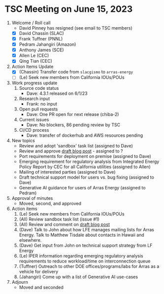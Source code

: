 # TSC Meeting on June 15, 2023

1. Welcome / Roll call
   - David Pinney has resigned (see email to TSC members)
   - [x] David Chassin (SLAC)
   - [x] Frank Tuffner (PNNL)
   - [x] Pedram Jahangiri (Amazon)
   - [x] Anthony James (SCE)
   - [x] Allen Le (CEC)
   - [x] Qing Tian (CEC)
2. Action Items Update
   - [x] (Chassin) Transfer code from `slacgismo` to `arras-energy`
   - [ ] (Le) Seek new members from California IOUs/POUs
3. Work progress update
   1. Source code status
      - Dave: 4.3.1 released on 6/1/23
   2. Research input
      - Frank: no input
   3. Open pull requests
      - Dave: One PR open for next release (chiba-2)
   4. Current issues
      - Dave: No blockers, 86 pending review by TSC
   5. CI/CD process
      - Dave: transfer of dockerhub and AWS resources pending
4. New topics 
   - Review and adopt 'sandbox' task list (assigned to Dave)
   - Review and approve [draft blog post](https://docs.google.com/document/d/1BiNohquOMhAvsj0Wu6RmQ0Owjoad7dFo5Ava_Y3J-Iw/edit) - assigned to ?
   - Port requirements for deployment on premise (assigned to Dave)
   - Emerging requirement for regulatory analysis from Integrated Energy Policy Report by CEC for all California utilities (assigned to Allen)
   - Mailing of interested parties (assigned to Dave)
   - Draft technical support model for users vs. bug fixing (assigned to Dave)
   - Generative AI guidance for users of Arras Energy (assigned to Pedram)
5. Approval of minutes
   - Moved, second, and approved
6. Action items 
   1. (Le) Seek new members from California IOUs/POUs
   2. (All) Review sandbox task list (issue #1)
   3. (All) Review and comment on [draft blog post](https://docs.google.com/document/d/1BiNohquOMhAvsj0Wu6RmQ0Owjoad7dFo5Ava_Y3J-Iw/edit)
   4. (Dave) Talk to John about how LFE manages mailing lists for Arras Energy. Talk to Matthew Tisdale about contacts in Hawaii and elsewhere.
   5. (Dave) Get input from John on technical support strategy from LF Energy
   6. (Le) IPER information regarding emerging regulatory analysis requirements to reduce workload/time on interconnection queue
   7. (Tuffner) Outreach to other DOE offices/programs/labs for Arras as a vehicle for delivery
   8. (Jahangiri) Come up with a list of Generative AI use-cases
7. Adjourn
   - Moved and seconded
